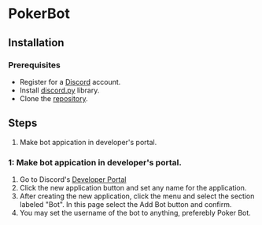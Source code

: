 # PokerBot



## Installation
### Prerequisites
- Register for a [Discord](https://discord.com/) account. 
- Install [discord.py](https://discordpy.readthedocs.io/en/stable/intro.html) library.
- Clone the [repository](https://github.com/lolpre/PokerBot).
## Steps
1. Make bot appication in developer's portal.




### 1: Make bot appication in developer's portal.

1. Go to Discord's [Developer Portal](https://discord.com/developers/applications)
1. Click the new application button and set any name for the application.
1. After creating the new application, click the menu and select the  section labeled "Bot". In this page select the Add Bot button and confirm.
1. You may set the username of the bot to anything, preferebly Poker Bot.